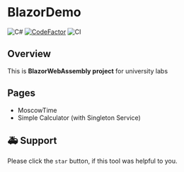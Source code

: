 # BlazorDemo
![C#](https://img.shields.io/badge/c%23-%23239120.svg?&logo=c-sharp&logoColor=white)
[![CodeFactor](https://www.codefactor.io/repository/github/baggerfast/blazordemo/badge)](https://www.codefactor.io/repository/github/baggerfast/blazordemo)
![CI](https://github.com/BaggerFast/BlazorDemo/workflows/CI/badge.svg?)

## Overview
This is **BlazorWebAssembly project** for university labs

## Pages
- MoscowTime
- Simple Calculator (with Singleton Service)

## 🚑 Support
Please click the `star` button, if this tool was helpful to you.